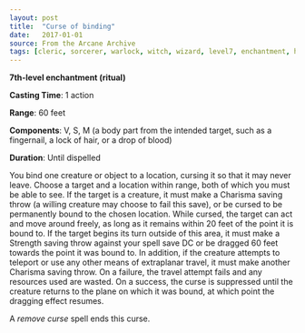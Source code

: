 ```yaml
---
layout: post
title:  "Curse of binding"
date:   2017-01-01
source: From the Arcane Archive
tags: [cleric, sorcerer, warlock, witch, wizard, level7, enchantment, hb, fan]
---
```


**7th-level enchantment (ritual)**

**Casting Time**: 1 action

**Range**: 60 feet

**Components**: V, S, M (a body part from the intended target, such as a fingernail, a lock of hair, or a drop of blood)

**Duration**: Until dispelled

You bind one creature or object to a location, cursing it so that it may never leave. Choose a target and a location within range, both of which you must be able to see. If the target is a creature, it must make a Charisma saving throw (a willing creature may choose to fail this save), or be cursed to be permanently bound to the chosen location. While cursed, the target can act and move around freely, as long as it remains within 20 feet of the point it is bound to. If the target begins its turn outside of this area, it must make a Strength saving throw against your spell save DC or be dragged 60 feet towards the point it was bound to.
In addition, if the creature attempts to teleport or use any other means of extraplanar travel, it must make another Charisma saving throw. On a failure, the travel attempt fails and any resources used are wasted. On a success, the curse is suppressed until the creature returns to the plane on which it was bound, at which point the dragging effect resumes.

A *remove curse* spell ends this curse.
